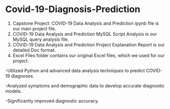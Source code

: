 # Covid-19-Diagnosis-Prediction

1. Capstone Project: COVID-19 Data Analysis and Prediction ipynb file is our main project file.
2. COVID-19 Data Analysis and Prediction MySQL Script Analysis is our MySQL query analysis file.
3. COVID-19 Data Analysis and Prediction Project Explanation Report is our detailed Doc format.
4. Excel Files folder contains our original Excel files, which we used for our project.


  -Utilized Python and advanced data analysis techniques to predict COVID-19 diagnoses.
 
  -Analyzed symptoms and demographic data to develop accurate diagnostic models.
 
  -Significantly improved diagnostic accuracy.
